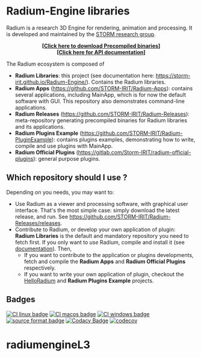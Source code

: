 # Radium-Engine libraries
Radium is a research 3D Engine for rendering, animation and processing.
It is developed and maintained by the [STORM research group](https://www.irit.fr/STORM/site/).

<p align="center">
  <b>
  [<a href="https://github.com/STORM-IRIT/Radium-Releases/releases">Click here to download Precompiled binaries</a>]
  </b><br/>
   <b>
  [<a href="https://storm-irit.github.io/Radium-Engine/">Click here for API documentation</a>]
  </b>
 </p>

The Radium ecosystem is composed of
 - **Radium Libraries**: this project (see documentation here: https://storm-irit.github.io/Radium-Engine/). Contains the Radium libraries.
 - **Radium Apps** (https://github.com/STORM-IRIT/Radium-Apps): contains several applications, including MainApp, which is for now the default software with GUI. This repository also demonstrates command-line applications.
 - **Radium Releases** (https://github.com/STORM-IRIT/Radium-Releases): meta-repository generating precompiled binaries for Radium libraries and its applications. 
 - **Radium Plugins Example** (https://github.com/STORM-IRIT/Radium-PluginExample): contains plugins examples, demonstrating how to write, compile and use plugins with MainApp.
 - **Radium Official Plugins** (https://gitlab.com/Storm-IRIT/radium-official-plugins): general purpose plugins.

## Which repository should I use ?
Depending on you needs, you may want to:
 - Use Radium as a viewer and processing software, with graphical user interface. That's the most simple case: simply download the latest release, and run. See https://github.com/STORM-IRIT/Radium-Releases/releases.
 - Contribute to Radium, or develop your own application of plugin: **Radium Libraries** is the default and mandatory repository you need to fetch first. If you only want to _use_ Radium, compile and install it (see [documentation](https://storm-irit.github.io/Radium-Engine/)).
 Then,
   - If you want to contribute to the application or plugins developments, fetch and compile the **Radium Apps** and **Radium Official Plugins** respectively.
   - If you want to write your own application of plugin, checkout the [HelloRadium](https://github.com/STORM-IRIT/Radium-Apps/tree/fix-compilation/HelloRadium) and **Radium Plugins Example** projects.

## Badges

[![CI linux badge](https://img.shields.io/endpoint?url=https://gist.githubusercontent.com/nmellado/0e76e93f56eba8a7b28d6a0116873d85/raw/ubuntu-latest.json)](https://github.com/STORM-IRIT/Radium-Engine/actions?query=workflow%3A%22Compile+and+Test+Radium+libraries%22)
[![CI macos badge](https://img.shields.io/endpoint?url=https://gist.githubusercontent.com/nmellado/0e76e93f56eba8a7b28d6a0116873d85/raw/macos-latest.json)](https://github.com/STORM-IRIT/Radium-Engine/actions?query=workflow%3A%22Compile+and+Test+Radium+libraries%22)
[![CI windows  badge](https://img.shields.io/endpoint?url=https://gist.githubusercontent.com/nmellado/0e76e93f56eba8a7b28d6a0116873d85/raw/windows-latest.json)](https://github.com/STORM-IRIT/Radium-Engine/actions?query=workflow%3A%22Compile+and+Test+Radium+libraries%22)
[![source format badge](https://img.shields.io/endpoint?url=https://gist.githubusercontent.com/nmellado/0e76e93f56eba8a7b28d6a0116873d85/raw/format.json)](https://github.com/STORM-IRIT/Radium-Engine/actions?query=workflow%3A%22Compile+and+Test+Radium+libraries%22)
[![Codacy Badge](https://api.codacy.com/project/badge/Grade/faf8701c9fb142f7b6215871ec40c5fe)](https://app.codacy.com/app/STORM/Radium-Engine?utm_source=github.com&utm_medium=referral&utm_content=STORM-IRIT/Radium-Engine&utm_campaign=Badge_Grade_Dashboard)
[![codecov](https://codecov.io/gh/STORM-IRIT/Radium-Engine/branch/master/graph/badge.svg?token=MKfANkC3sd)](https://codecov.io/gh/STORM-IRIT/Radium-Engine)
# radiumengineL3
